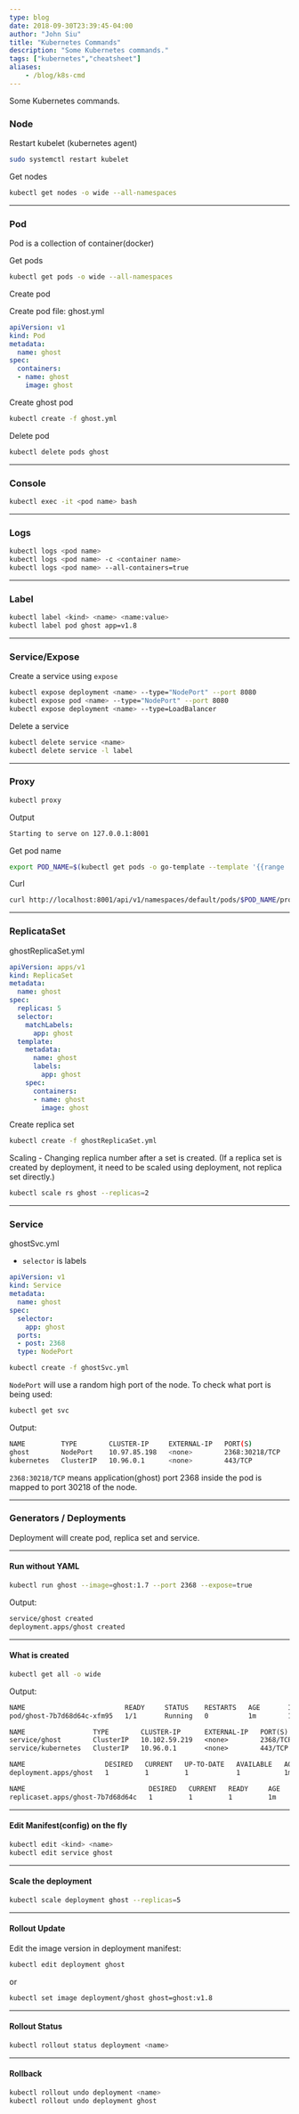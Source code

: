 ```yaml
---
type: blog
date: 2018-09-30T23:39:45-04:00
author: "John Siu"
title: "Kubernetes Commands"
description: "Some Kubernetes commands."
tags: ["kubernetes","cheatsheet"]
aliases:
    - /blog/k8s-cmd
---
```

Some Kubernetes commands.
<!--more-->

### Node

Restart kubelet (kubernetes agent)

```sh
sudo systemctl restart kubelet
```

Get nodes

```sh
kubectl get nodes -o wide --all-namespaces
```

---

### Pod

Pod is a collection of container(docker)

Get pods

```sh
kubectl get pods -o wide --all-namespaces
```

Create pod

Create pod file: ghost.yml

```yaml
apiVersion: v1
kind: Pod
metadata:
  name: ghost
spec:
  containers:
  - name: ghost
    image: ghost
```

Create ghost pod

```sh
kubectl create -f ghost.yml
```

Delete pod

```sh
kubectl delete pods ghost
```

---

### Console

```sh
kubectl exec -it <pod name> bash
```

---

### Logs

```sh
kubectl logs <pod name>
kubectl logs <pod name> -c <container name>
kubectl logs <pod name> --all-containers=true
```

---

### Label

```sh
kubectl label <kind> <name> <name:value>
kubectl label pod ghost app=v1.8
```

---

### Service/Expose

Create a service using `expose`

```sh
kubectl expose deployment <name> --type="NodePort" --port 8080
kubectl expose pod <name> --type="NodePort" --port 8080
kubectl expose deployment <name> --type=LoadBalancer
```

Delete a service

```sh
kubectl delete service <name>
kubectl delete service -l label
```

---

### Proxy

```sh
kubectl proxy
```

Output

```sh
Starting to serve on 127.0.0.1:8001
```

Get pod name

```sh
export POD_NAME=$(kubectl get pods -o go-template --template '{{range .items}}{{.metadata.name}}{{"\n"}}{{end}}')
```

Curl

```sh
curl http://localhost:8001/api/v1/namespaces/default/pods/$POD_NAME/proxy/
```

---

### ReplicataSet

ghostReplicaSet.yml

```yaml
apiVersion: apps/v1
kind: ReplicaSet
metadata:
  name: ghost
spec:
  replicas: 5
  selector:
    matchLabels:
      app: ghost
  template:
    metadata:
      name: ghost
      labels:
        app: ghost
    spec:
      containers:
      - name: ghost
        image: ghost
```

Create replica set

```sh
kubectl create -f ghostReplicaSet.yml
```

Scaling - Changing replica number after a set is created. (If a replica set is created by deployment, it need to be scaled using deployment, not replica set directly.)

```sh
kubectl scale rs ghost --replicas=2
```

---

### Service

ghostSvc.yml

- `selector` is labels

```yaml
apiVersion: v1
kind: Service
metadata:
  name: ghost
spec:
  selector:
    app: ghost
  ports:
  - post: 2368
  type: NodePort
```

```sh
kubectl create -f ghostSvc.yml
```

`NodePort` will use a random high port of the node. To check what port
is being used:

```sh
kubectl get svc
```

Output:

```sh
NAME         TYPE        CLUSTER-IP     EXTERNAL-IP   PORT(S)          AGE
ghost        NodePort    10.97.85.198   <none>        2368:30218/TCP   1h
kubernetes   ClusterIP   10.96.0.1      <none>        443/TCP          2h
```

`2368:30218/TCP` means application(ghost) port 2368 inside the pod is
mapped to port 30218 of the node.

---

### Generators / Deployments

Deployment will create pod, replica set and service.

---

#### Run without YAML

```sh
kubectl run ghost --image=ghost:1.7 --port 2368 --expose=true
```

Output:

```sh
service/ghost created
deployment.apps/ghost created
```

---

#### What is created

```sh
kubectl get all -o wide
```

Output:

```txt
NAME                         READY     STATUS    RESTARTS   AGE       IP          NODE      NOMINATED NODE
pod/ghost-7b7d68d64c-xfm95   1/1       Running   0          1m        10.32.0.3   u64s02    <none>

NAME                 TYPE        CLUSTER-IP      EXTERNAL-IP   PORT(S)    AGE       SELECTOR
service/ghost        ClusterIP   10.102.59.219   <none>        2368/TCP   1m        run=ghost
service/kubernetes   ClusterIP   10.96.0.1       <none>        443/TCP    3h        <none>

NAME                    DESIRED   CURRENT   UP-TO-DATE   AVAILABLE   AGE       CONTAINERS   IMAGES    SELECTOR
deployment.apps/ghost   1         1         1            1           1m        ghost        ghost     run=ghost

NAME                               DESIRED   CURRENT   READY     AGE       CONTAINERS   IMAGES    SELECTOR
replicaset.apps/ghost-7b7d68d64c   1         1         1         1m        ghost        ghost     pod-template-hash=3638248207,run=ghost
```

---

#### Edit Manifest(config) on the fly

```sh
kubectl edit <kind> <name>
kubectl edit service ghost
```

---

#### Scale the deployment

```sh
kubectl scale deployment ghost --replicas=5
```

---

#### Rollout Update

Edit the image version in deployment manifest:

```sh
kubectl edit deployment ghost
```

or

```sh
kubectl set image deployment/ghost ghost=ghost:v1.8
```

---

#### Rollout Status

```sh
kubectl rollout status deployment <name>
```

---

#### Rollback

```sh
kubectl rollout undo deployment <name>
kubectl rollout undo deployment ghost
```
